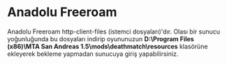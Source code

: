 # Anadolu Freeroam

Anadolu Freeroam http-client-files (istemci dosyaları)'dır. Olası bir sunucu yoğunluğunda bu dosyaları indirip oyununuzun **D:\Program Files (x86)\MTA San Andreas 1.5\mods\deathmatch\resources** klasörüne ekleyerek bekleme yapmadan sunucuya giriş yapabilirsiniz.

